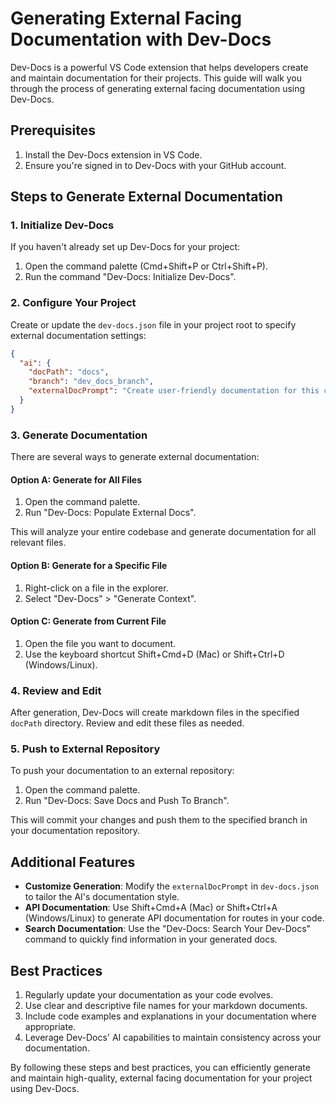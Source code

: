 

  # Generating External Facing Documentation with Dev-Docs

Dev-Docs is a powerful VS Code extension that helps developers create and maintain documentation for their projects. This guide will walk you through the process of generating external facing documentation using Dev-Docs.

## Prerequisites

1. Install the Dev-Docs extension in VS Code.
2. Ensure you're signed in to Dev-Docs with your GitHub account.

## Steps to Generate External Documentation

### 1. Initialize Dev-Docs

If you haven't already set up Dev-Docs for your project:

1. Open the command palette (Cmd+Shift+P or Ctrl+Shift+P).
2. Run the command "Dev-Docs: Initialize Dev-Docs".

### 2. Configure Your Project

Create or update the `dev-docs.json` file in your project root to specify external documentation settings:

```json
{
  "ai": {
    "docPath": "docs",
    "branch": "dev_docs_branch",
    "externalDocPrompt": "Create user-friendly documentation for this code."
  }
}
```

### 3. Generate Documentation

There are several ways to generate external documentation:

#### Option A: Generate for All Files

1. Open the command palette.
2. Run "Dev-Docs: Populate External Docs".

This will analyze your entire codebase and generate documentation for all relevant files.

#### Option B: Generate for a Specific File

1. Right-click on a file in the explorer.
2. Select "Dev-Docs" > "Generate Context".

#### Option C: Generate from Current File

1. Open the file you want to document.
2. Use the keyboard shortcut Shift+Cmd+D (Mac) or Shift+Ctrl+D (Windows/Linux).

### 4. Review and Edit

After generation, Dev-Docs will create markdown files in the specified `docPath` directory. Review and edit these files as needed.

### 5. Push to External Repository

To push your documentation to an external repository:

1. Open the command palette.
2. Run "Dev-Docs: Save Docs and Push To Branch".

This will commit your changes and push them to the specified branch in your documentation repository.

## Additional Features

- **Customize Generation**: Modify the `externalDocPrompt` in `dev-docs.json` to tailor the AI's documentation style.
- **API Documentation**: Use Shift+Cmd+A (Mac) or Shift+Ctrl+A (Windows/Linux) to generate API documentation for routes in your code.
- **Search Documentation**: Use the "Dev-Docs: Search Your Dev-Docs" command to quickly find information in your generated docs.

## Best Practices

1. Regularly update your documentation as your code evolves.
2. Use clear and descriptive file names for your markdown documents.
3. Include code examples and explanations in your documentation where appropriate.
4. Leverage Dev-Docs' AI capabilities to maintain consistency across your documentation.

By following these steps and best practices, you can efficiently generate and maintain high-quality, external facing documentation for your project using Dev-Docs.

  